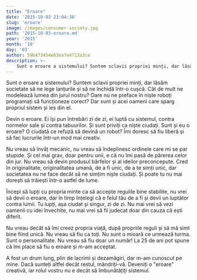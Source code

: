 ```yaml
---
title: "Eroare"
date: '2015-10-03 23:04:36'
slug: 'eroare'
image: /images/consumer-society.jpg
path: '2015-10-03-eroare.md'
year: '2015'
month: '10'
day: '03'
author: 59b473454e63ea7e4713a3ce
description: >-
    Sunt o eroare a sistemului? Suntem sclavii propriei minți, dar lăsăm societate să ne lege lanțurile și să ne închidă într-o cușcă. Cât de mult ne modelează lumea din jurul nostru? Oare nu ne preface î
---
```

<div class="kg-card-markdown"><p>Sunt o eroare a sistemului? Suntem sclavii propriei minți, dar lăsăm societate să ne lege lanțurile și să ne închidă într-o cușcă. Cât de mult ne modelează lumea din jurul nostru? Oare nu ne preface în niște roboți programați să funcționeze corect? Dar sunt și acei oameni care sparg propriul sistem și ies din el.</p>
<p>Devin o eroare. Ei își pun întrebări zi de zi, ei luptă cu sistemul, contra normelor sale și contra tabuurilor. Și sunt priviți ca niște ciudați. Sunt și eu o eroare? O ciudată ce refuză să devină un robot? Îmi doresc să fiu liberă și să fac lucrurile într-un mod mai creativ.</p>
<p>Nu vreau să învăț mecanic, nu vreau să îndeplinesc ordinele care mi se par stupide. Și cel mai grav, doar pentru unii, e că nu îmi pasă de părerea celor din jur. Nu vreau să devin produsul bârfelor și al ideilor preconcepute. Cred în originalitate, originalitatea umană, de a fi unic, de a te simți unic, dar societatea nu ne face decât să ne simțim niște ciudați. Și poate tu nu mai dorești să trăiești într-o astfel de lume.</p>
<p>Începi să lupți cu propria minte ca să accepte regulile bine stabilite, nu vrei să devii o eroare, dar în timp înțelegi că e felul tău de a fi și devii un luptător contra lumii. Tu lupți, așa ciudat și singur, zi de zi. Nu mai vrei să vezi oamenii cu idei învechite, nu mai vrei să fii judecat doar din cauza că ești diferit.</p>
<p>Nu vreau decât să îmi creez propria viață, după propriile reguli și să mă simt bine fiind unică. Nu vreau să fiu ca toți. Nu sunt o mioară ce urmează turma. Sunt o personalitate. Nu vreau să fiu doar un număr! La 25 de ani pot spune că îmi place să fiu o eroare și m-am acceptat.</p>
<p>A fost un drum lung, plin de lacrimi și dezamăgiri, dar m-am cunoscut pe mine. Dacă sunteți altfel decât restul, mândriți-vă. Deveniți o "eroare" creativă, iar rolul vostru nu e decât să îmbunătățiți sistemul.</p>
</div>
    